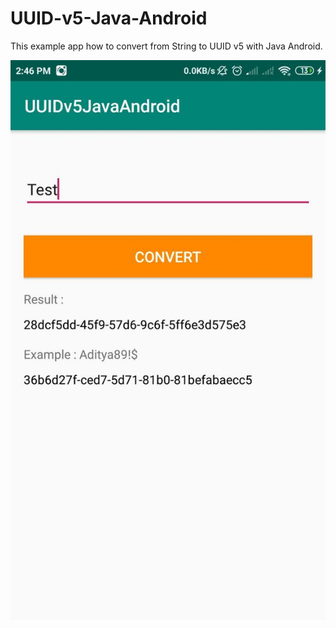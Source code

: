 # UUID-v5-Java-Android
This example app how to convert from String to UUID v5 with Java Android.

![Image|1366 x 768, 50%](https://github.com/achmadqomarudin/UUID-v5-Java-Android/blob/master/asset/image.jpg)
